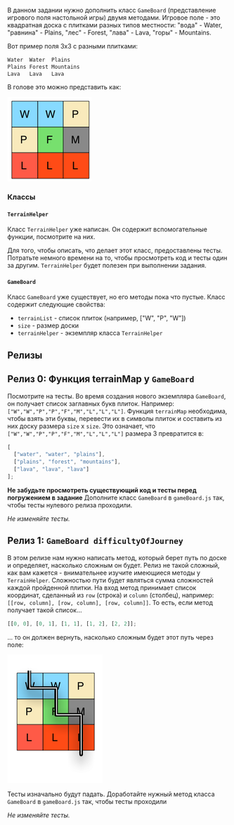 

В данном задании нужно дополнить класс `GameBoard` (представление игрового поля настольной игры) двумя методами. Игровое поле - это квадратная доска с плитками разных типов местности: "вода" - Water, "равнина" - Plains, "лес" - Forest, "лава" - Lava, "горы" - Mountains.

Вот пример поля 3х3 с разными плитками:

```text
Water  Water  Plains
Plains Forest Mountains
Lava   Lava   Lava
```

В голове это можно представить как:

![](./assets/board.png)

### Классы

#### `TerrainHelper`

Класс `TerrainHelper` уже написан. Он содержит вспомогательные функции, посмотрите на них.

Для того, чтобы описать, что делает этот класс, предоставлены тесты. Потратьте немного времени на то, чтобы просмотреть код и тесты один за другим. `TerrainHelper` будет полезен при выполнении задания.

#### `GameBoard`

Класс `GameBoard` уже существует, но его методы пока что пустые. Класс содержит следующие свойства:

- `terrainList` - список плиток (например, ["W", "P", "W"])
- `size` - размер доски
- `terrainHelper` - экземпляр класса `TerrainHelper`

## Релизы

## Релиз 0: Функция terrainMap у `GameBoard`

Посмотрите на тесты. Во время создания нового экземпляра `GameBoard`, он получает список заглавных букв плиток. Например: `["W","W","P","P","F","M","L","L","L"]`.
Функция `terrainMap` необходима, чтобы взять эти буквы, перевести их в символы плиток и составить из них доску размера `size` x `size`.
Это означает, что `["W","W","P","P","F","M","L","L","L"]` размера 3 превратится в:

```javascript
[
  ["water", "water", "plains"],
  ["plains", "forest", "mountains"],
  ["lava", "lava", "lava"]
];
```

**Не забудьте просмотреть существующий код и тесты перед погружением в задание**
Дополните класс `GameBoard` в `gameBoard.js` так, чтобы тесты нулевого релиза проходили.

_Не изменяйте тесты._

## Релиз 1: `GameBoard difficultyOfJourney`

В этом релизе нам нужно написать метод, который берет путь по доске и определяет, насколько сложным он будет. Релиз не такой сложный, как вам кажется - внимательнее изучите имеющиеся методы у `TerrainHelper`.
Сложностью пути будет являться сумма сложностей каждой пройденной плитки.
На вход метод принимает список координат, сделанный из `row` (строка) и `column` (столбец), например: `[[row, column], [row, column], [row, column]]`.
То есть, если метод получает такой список...

```javascript
[[0, 0], [0, 1], [1, 1], [1, 2], [2, 2]];
```

... то он должен вернуть, насколько сложным будет этот путь через поле:

![](./assets/board_path.png)

Тесты изначально будут падать. Доработайте нужный метод класса `GameBoard` в `gameBoard.js` так, чтобы тесты проходили

_Не изменяйте тесты._
